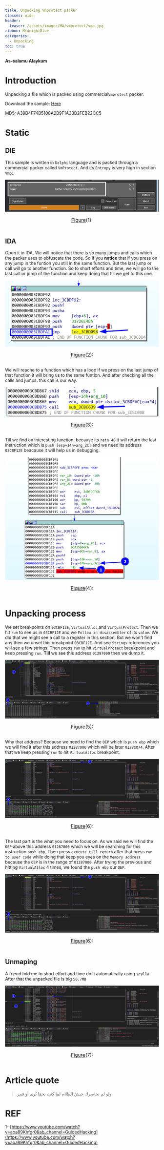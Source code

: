 ```yaml
---
title: Unpacking Vmprotect packer
classes: wide
header:
  teaser: /assets/images/MA/vmprotect/vmp.jpg
ribbon: MidnightBlue
categories:
  - Unpacking
toc: true
---
```


**As-salamu Alaykum**

# Introduction

Unpacking a file which is packed using commercial`Vmprotect` packer.

Download the sample: [Here](https://app.any.run/tasks/5a588bb4-d9e7-4af0-8d5b-7dd2d9caba56?_ga=2.172762083.1741414019.1641756286-730337089.1636301499/)

MD5: A39B4F74B5108A2B9F1A33B2FEB22CC5

# Static 

## DIE
This sample is written in `Delphi` language and is packed through a commercial packer called `VmProtect`. And its `Entropy` is very high in section `Vmp1` 

<p align="center">
  <img src="/assets/images/MA/vmprotect/1.png" />
</p>
<center><font size="3"> <u>Figure</u>(1): <u></u> </font></center> 
<br>

## IDA 

Open it in IDA. We will notice that there is so many jumps and calls which the packer uses to obfuscate the code. So if you **notice** that if you press on any jump in the funtion you still in the same function. But the last jump or call will go to another function. So to short efforts and time, we will go to the last call or jump of the function and keep doing that till we get to this one. 

<p align="center">
  <img src="/assets/images/MA/vmprotect/2.png" />
</p>
<center><font size="3"> <u>Figure</u>(2): <u></u> </font></center> 
<br>

We will reache to a function which has a loop if we press on the last jump of that function it will bring us to the same funtion. And after checking all the calls and jumps. this call is our way. 

<p align="center">
  <img src="/assets/images/MA/vmprotect/3.png" />
</p>
<center><font size="3"> <u>Figure</u>(3): <u></u> </font></center> 
<br>

Till we find an interesting function. because its `retn 48` it will return the last instruction which is `push [esp+14h+arg_2C]` and we need its address `03CBF12E` beacause it will help us in debugging.

<p align="center">
  <img src="/assets/images/MA/vmprotect/4.png" />
</p>
<center><font size="3"> <u>Figure</u>(4): <u></u> </font></center> 
<br>


# Unpacking process

We set breakpoints on `03CBF12E`, `VirtualAlloc`,and `VirtualProtect`. Then we hit `run` to see us in `03CBF12E` and we `Follow in disassembler` of its `value`. We did that we might see a call to a register in this section. But we won't find any then we unset this breakpoint `03CBF12E`.  And see `Strings` references you will see a few strings. Then press `run` to hit `VirtualProtect` breakpoint and keep pressing `run`. **Till** we see this address `01287000` then we dump it.

<p align="center">
  <img src="/assets/images/MA/vmprotect/5.png" />
</p>
<center><font size="3"> <u>Figure</u>(5): <u></u> </font></center> 
<br>

Why that address? Because we need to find the `OEP` which is `push ebp` which we will find it after this address `01287000` which will be later `0128C074`. After that we keep pressing `run` to hit `VirtualAlloc` breakpoint.

<p align="center">
  <img src="/assets/images/MA/vmprotect/6.png" />
</p>
<center><font size="3"> <u>Figure</u>(6): <u></u> </font></center> 
<br>

The last part is the what you need to focus on. As we said we will find the `OEP` above this address `01287000` which we will be searching for this instruction `push ebp`. Then press `execute till return` after that press `run to user code` while doing that keep you eyes on the `Memory address` because the `OEP` is in the range of `01287000`. After trying the previous and hitting `VirtualAlloc` 4 times, we found the `push ebp` our `OEP`. 

<p align="center">
  <img src="/assets/images/MA/vmprotect/6.png" />
</p>
<center><font size="3"> <u>Figure</u>(6): <u></u> </font></center> 
<br>


## Unmaping 

A friend told me to short effort and time do it automatically using `scylla`. After that the unpacked file is big `56.7MB`

<p align="center">
  <img src="/assets/images/MA/vmprotect/7.png" />
</p>
<center><font size="3"> <u>Figure</u>(7): <u></u> </font></center> 
<br>

# Article quote

> ولو لم يحاصرك جيشُ الظلام لما كنت نجمََا يُرى أو قمر

# REF

1- [https://www.youtube.com/watch?v=aoa89Khfgr0&ab_channel=GuidedHacking](https://www.youtube.com/watch?v=aoa89Khfgr0&ab_channel=GuidedHacking)

